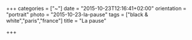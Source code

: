 +++
categories = ["~"]
date = "2015-10-23T12:16:41+02:00"
orientation = "portrait"
photo = "2015-10-23-la-pause"
tags = ["black & white","paris","france"]
title = "La pause"

+++
